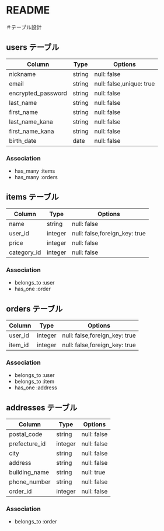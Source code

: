 # README

＃テーブル設計

## users テーブル
| Column             | Type   | Options     |
| ------------------ | ------ | ----------- |
|nickname            | string | null: false |
|email               | string | null: false,unique: true |
|encrypted_password  | string | null: false |
|last_name           | string | null: false |
|first_name          | string | null: false |
|last_name_kana      | string | null: false |
|first_name_kana     | string | null: false |
|birth_date          | date   | null: false |

### Association
- has_many :items
- has_many :orders



## items テーブル
| Column            | Type   | Options     |
| ------------------| ------ | ----------- |
|name               | string | null: false |
|user_id            | integer | null: false,foreign_key: true|
|price              | integer | null: false |
|category_id        | integer | null: false |

### Association
- belongs_to :user
- has_one :order



## orders テーブル
| Column            | Type   | Options     |
| ------------------| ------ | ----------- |
|user_id            | integer | null: false,foreign_key: true |
|item_id            | integer | null: false,foreign_key: true |

### Association
- belongs_to :user
- belongs_to :item
- has_one :address

## addresses テーブル
| Column           | Type   | Options     |
| -----------------| ------ | ----------- |
|postal_code       | string | null: false |
|prefecture_id     | integer | null: false      |
|city              | string | null: false |
|address           | string | null: false |
|building_name     | string | null: true |
|phone_number      | string | null: false |
|order_id           | integer | null: false |


### Association
- belongs_to :order